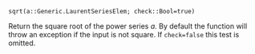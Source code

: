 ```
sqrt(a::Generic.LaurentSeriesElem; check::Bool=true)
```

Return the square root of the power series $a$. By default the function will throw an exception if the input is not square. If `check=false` this test is omitted.
